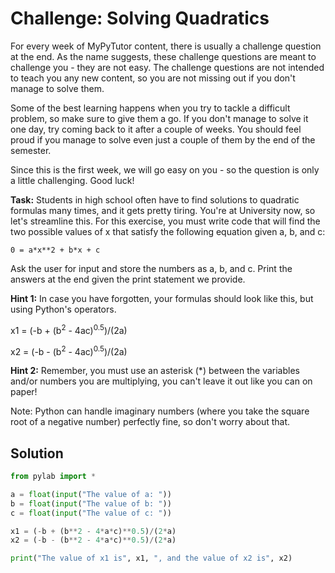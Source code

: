 # Challenge: Solving Quadratics

For every week of MyPyTutor content, there is usually a challenge question at the end. As the name suggests, these challenge questions are meant to challenge you - they are not easy. The challenge questions are not intended to teach you any new content, so you are not missing out if you don't manage to solve them. 

Some of the best learning happens when you try to tackle a difficult problem, so make sure to give them a go. If you don't manage to solve it one day, try coming back to it after a couple of weeks. You should feel proud if you manage to solve even just a couple of them by the end of the semester. 

Since this is the first week, we will go easy on you -  so the question is only a little challenging. Good luck!

**Task:** Students in high school often have to find solutions to quadratic formulas many times, and it gets pretty tiring. You're at University now, so let's streamline this. For this exercise, you must write code that will find the two possible values of x that satisfy the following equation given a, b, and c:

``` 0 = a*x**2 + b*x + c ```

Ask the user for input and store the numbers as a, b, and c. Print the answers at the end given the print statement we provide. 

**Hint 1:** In case you have forgotten, your formulas should look like this, but using Python's operators.

x1 = (-b + (b<sup>2</sup> - 4ac)<sup>0.5</sup>)/(2a)

x2 = (-b - (b<sup>2</sup> - 4ac)<sup>0.5</sup>)/(2a)

**Hint 2:** Remember, you must use an asterisk (\*) between the variables and/or numbers you are multiplying, you can't leave it out like you can on paper!

Note: Python can handle imaginary numbers (where you take the square root of a negative number) perfectly fine, so don't worry about that. 

## Solution
```python
from pylab import *

a = float(input("The value of a: "))
b = float(input("The value of b: "))
c = float(input("The value of c: "))

x1 = (-b + (b**2 - 4*a*c)**0.5)/(2*a)
x2 = (-b - (b**2 - 4*a*c)**0.5)/(2*a)

print("The value of x1 is", x1, ", and the value of x2 is", x2)

```
